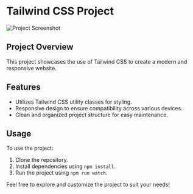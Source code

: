# Tailwind CSS Project

![Project Screenshot](https://i.ibb.co/qRMWpvh/Screenshot-30.png)

## Project Overview

This project showcases the use of Tailwind CSS to create a modern and responsive website.

## Features

- Utilizes Tailwind CSS utility classes for styling.
- Responsive design to ensure compatibility across various devices.
- Clean and organized project structure for easy maintenance.

## Usage

To use the project:

1. Clone the repository.
2. Install dependencies using `npm install`.
3. Run the project using `npm run watch`.

Feel free to explore and customize the project to suit your needs!
